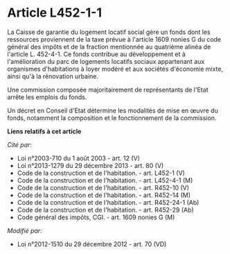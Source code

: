 # Article L452-1-1

La Caisse de garantie du logement locatif social gère un fonds dont les ressources proviennent de la taxe prévue à l'article
1609 nonies G du code général des impôts et de la fraction mentionnée au quatrième alinéa de l'article L. 452-4-1. Ce fonds
contribue au développement et à l'amélioration du parc de logements locatifs sociaux appartenant aux organismes d'habitations
à loyer modéré et aux sociétés d'économie mixte, ainsi qu'à la rénovation urbaine. 

Une commission composée majoritairement de représentants de l'Etat arrête les emplois du fonds. 

Un décret en Conseil d'Etat détermine les modalités de mise en œuvre du fonds, notamment la composition et le fonctionnement
de la commission.

**Liens relatifs à cet article**

_Cité par_:

  - Loi n°2003-710 du 1 août 2003 - art. 12 (V)
  - Loi n°2013-1279 du 29 décembre 2013 - art. 80 (V)
  - Code de la construction et de l'habitation. - art. L452-1 (V)
  - Code de la construction et de l'habitation. - art. L452-4-1 (M)
  - Code de la construction et de l'habitation. - art. R452-10 (V)
  - Code de la construction et de l'habitation. - art. R452-14 (M)
  - Code de la construction et de l'habitation. - art. R452-24-1 (Ab)
  - Code de la construction et de l'habitation. - art. R452-29 (Ab)
  - Code général des impôts, CGI. - art. 1609 nonies G (M)

_Modifié par_:

  - Loi n°2012-1510 du 29 décembre 2012 - art. 70 (VD)
